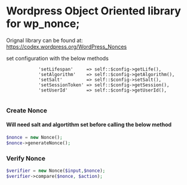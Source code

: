 # Wordpress Object Oriented library for wp_nonce;
Orignal library can be found at: https://codex.wordpress.org/WordPress_Nonces

set configuration with the below methods
```
			'setLifespan'     => self::$config->getLife(),
			'setAlgorithm'    => self::$config->getAlgorithm(),
			'setSalt'         => self::$config->setSalt(),
			'setSessionToken' => self::$config->getSession(),
			'setUserId'       => self::$config->getUserId(),
			
```

			
### Create Nonce
#### Will need salt and algortithm set before calling the below method
``` php
$nonce = new Nonce();
$nonce->generateNonce();
```

### Verify Nonce

``` php
$verifier = new Nonce($input,$nonce);
$verifier->compare($nonce, $action);
```
